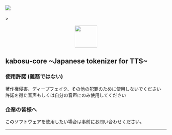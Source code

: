 <!--licence-->
<a href="./LICENSE">
    <img src="https://img.shields.io/badge/-MIT Licence-5674bc.svg?">
</a>
<br>
<br>
<!--logo-->>
<p align="center">
<img width="70"  src = "./kabosu_icon.png" />
</p>

## kabosu-core ~Japanese tokenizer for TTS~


### 使用許諾 (義務ではない)
著作権侵害、ディープフェイク、その他の犯罪のために使用しないでください
許諾を得た音声もしくは自分の音声にのみ使用してください

### 企業の皆様へ
このソフトウェアを使用したい場合は事前にお問い合わせください。

---
